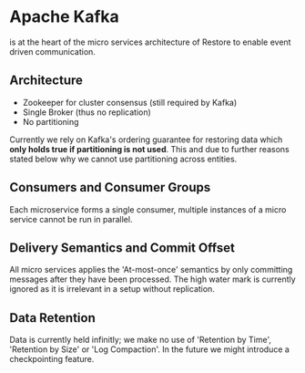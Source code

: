 # Apache Kafka

is at the heart of the micro services architecture of Restore to enable event driven communication.

## Architecture

- Zookeeper for cluster consensus (still required by Kafka)
- Single Broker (thus no replication)
- No partitioning

Currently we rely on Kafka's ordering guarantee for restoring data which **only holds true
if partitioning is not used**. This and due to further reasons stated below why we cannot use
partitioning across entities.

## Consumers and Consumer Groups

Each microservice forms a single consumer, multiple instances of a micro service cannot be run in parallel.

## Delivery Semantics and Commit Offset

All micro services applies the 'At-most-once' semantics by only committing messages after
they have been processed.
The high water mark is currently ignored as it is irrelevant in a setup without replication.

## Data Retention

Data is currently held infinitly; we make no use of 'Retention by Time', 'Retention by Size' or 'Log Compaction'.
In the future we might introduce a checkpointing feature.

